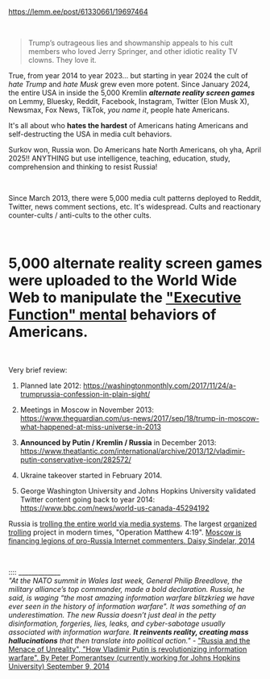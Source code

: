 https://lemm.ee/post/61330661/19697464

&nbsp;

> Trump’s outrageous lies and showmanship appeals to his cult members who loved Jerry Springer, and other idiotic reality TV clowns. They love it.

True, from year 2014 to year 2023... but starting in year 2024 the cult of *hate Trump* and *hate Musk* grew even more potent. Since January 2024, the entire USA in inside the 5,000 Kremlin ***alternate reality screen games*** on Lemmy, Bluesky, Reddit, Facebook, Instagram, Twitter (Elon Musk X), Newsmax, Fox News, TikTok, *you name it*, people hate Americans.

It's all about who **hates the hardest** of Americans hating Americans and self-destructing the USA in media cult behaviors.

Surkov won, Russia won. Do Americans hate North Americans, oh yha, April 2025!! ANYTHING but use intelligence, teaching, education, study, comprehension and thinking to resist Russia!

&nbsp;


Since March 2013, there were 5,000 media cult patterns deployed to Reddit, Twitter, news comment sections, etc. It's widespread. Cults and reactionary counter-cults / anti-cults to the other cults.


&nbsp;


# 5,000 alternate reality screen games were uploaded to the World Wide Web to manipulate the ["Executive Function" mental](https://my.clevelandclinic.org/health/articles/executive-function) behaviors of Americans.

&nbsp;

Very brief review:

1. Planned late 2012: https://washingtonmonthly.com/2017/11/24/a-trumprussia-confession-in-plain-sight/

2. Meetings in Moscow in November 2013: https://www.theguardian.com/us-news/2017/sep/18/trump-in-moscow-what-happened-at-miss-universe-in-2013

3. **Announced by Putin / Kremlin / Russia** in December 2013: https://www.theatlantic.com/international/archive/2013/12/vladimir-putin-conservative-icon/282572/

4. Ukraine takeover started in February 2014.

5. George Washington University and Johns Hopkins University validated Twitter content going back to year 2014: https://www.bbc.com/news/world-us-canada-45294192


Russia is [trolling the entire world via media systems](https://www.foxnews.com/tech/russian-trolls-blamed-for-spreading-anti-vaccination-propaganda). The largest [organized trolling](https://foreignpolicy.com/2024/10/04/russia-propaganda-social-media-platforms-information-warfare/) project in modern times, "Operation Matthew 4:19".  [Moscow is financing legions of pro-Russia Internet commenters. Daisy Sindelar, 2014](https://www.theatlantic.com/international/archive/2014/08/the-kremlins-troll-army/375932/)

&nbsp;

:::: _____________             
*"At the NATO summit in Wales last week, General Philip Breedlove, the military alliance’s top commander, made a bold declaration. Russia, he said, is waging “the most amazing information warfare blitzkrieg we have ever seen in the history of information warfare". It was something of an underestimation. The new Russia doesn’t just deal in the petty disinformation, forgeries, lies, leaks, and cyber-sabotage usually associated with information warfare.* ***It reinvents reality, creating mass hallucinations*** *that then translate into political action."* - ["Russia and the Menace of Unreality", "How Vladimir Putin is revolutionizing information warfare". By Peter Pomerantsev (currently working for Johns Hopkins University) September 9, 2014](https://www.theatlantic.com/international/archive/2014/09/russia-putin-revolutionizing-information-warfare/379880/)

